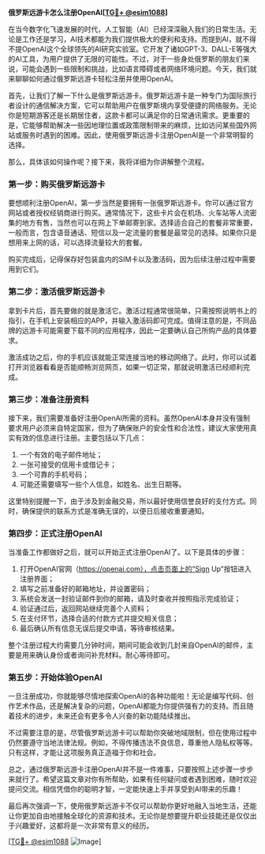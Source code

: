 **俄罗斯远游卡怎么注册OpenAI[[TG💪+ @esim1088](https://t.me/s/esim1088)]**

在当今数字化飞速发展的时代，人工智能（AI）已经深深融入我们的日常生活。无论是工作还是学习，AI技术都能为我们提供极大的便利和支持。而提到AI，就不得不提OpenAI这个全球领先的AI研究实验室。它开发了诸如GPT-3、DALL-E等强大的AI工具，为用户提供了无限的可能性。不过，对于一些身处俄罗斯的朋友们来说，可能会遇到一些限制和挑战，比如语言障碍或者网络环境问题。今天，我们就来聊聊如何通过俄罗斯远游卡轻松注册并使用OpenAI。

首先，让我们了解一下什么是俄罗斯远游卡。俄罗斯远游卡是一种专门为国际旅行者设计的通信解决方案，它可以帮助用户在俄罗斯境内享受便捷的网络服务。无论你是短期游客还是长期居住者，这款卡都可以满足你的日常通讯需求。更重要的是，它能够帮助解决一些因地理位置或政策限制带来的麻烦，比如访问某些国外网站或服务时遇到的困难。因此，使用俄罗斯远游卡注册OpenAI是一个非常明智的选择。

那么，具体该如何操作呢？接下来，我将详细为你讲解整个流程。

### 第一步：购买俄罗斯远游卡

要想顺利注册OpenAI，第一步当然是要拥有一张俄罗斯远游卡。你可以通过官方网站或者授权经销商进行购买。通常情况下，这些卡片会在机场、火车站等人流密集的地方有售，当然也可以在网上下单邮寄到家。选择适合自己的套餐非常重要，一般而言，包含语音通话、短信以及一定流量的套餐是最常见的选择。如果你只是想用来上网的话，可以选择流量较大的套餐。

购买完成后，记得保存好包装盒内的SIM卡以及激活码，因为后续注册过程中需要用到它们。

### 第二步：激活俄罗斯远游卡

拿到卡片后，首先要做的就是激活它。激活过程通常很简单，只需按照说明书上的指引，在手机上安装相应的APP，并输入激活码即可完成。值得注意的是，不同品牌的远游卡可能需要下载不同的应用程序，因此一定要确认自己所购产品的具体要求。

激活成功之后，你的手机应该就能正常连接当地的移动网络了。此时，你可以试着打开浏览器看看是否能顺畅浏览网页，如果一切正常，那就说明激活已经顺利完成。

### 第三步：准备注册资料

接下来，我们需要准备好注册OpenAI所需的资料。虽然OpenAI本身并没有强制要求用户必须来自特定国家，但为了确保账户的安全性和合法性，建议大家使用真实有效的信息进行注册。主要包括以下几点：

1. 一个有效的电子邮件地址；
2. 一张可接受的信用卡或借记卡；
3. 一个可靠的手机号码；
4. 可能还需要填写一些个人信息，如姓名、出生日期等。

这里特别提醒一下，由于涉及到金融交易，所以最好使用信誉良好的支付方式。同时，确保提供的联系方式是准确无误的，以便日后接收重要通知。

### 第四步：正式注册OpenAI

当准备工作都做好之后，就可以开始正式注册OpenAI了。以下是具体的步骤：

1. 打开OpenAI官网（https://openai.com），点击页面上的“Sign Up”按钮进入注册界面；
2. 填写之前准备好的邮箱地址，并设置密码；
3. 系统会发送一封验证邮件到你的邮箱，请及时查收并按照指示完成验证；
4. 验证通过后，返回网站继续完善个人资料；
5. 在支付环节，选择合适的付款方式并提交相关信息；
6. 最后确认所有信息无误后提交申请，等待审核结果。

整个注册过程大约需要几分钟时间，期间可能会收到几封来自OpenAI的邮件，主要是用来确认身份或者询问补充材料。耐心等待即可。

### 第五步：开始体验OpenAI

一旦注册成功，你就能够尽情地探索OpenAI的各种功能啦！无论是编写代码、创作艺术作品，还是解决复杂的问题，OpenAI都能为你提供强有力的支持。而且随着技术的进步，未来还会有更多令人兴奋的新功能陆续推出。

不过需要注意的是，尽管俄罗斯远游卡可以帮助你突破地域限制，但在使用过程中仍然要遵守当地法律法规。例如，不得传播违法不良信息，尊重他人隐私权等等。只有这样，才能让这项服务真正造福于你和社会。

总之，通过俄罗斯远游卡注册OpenAI并不是一件难事，只要按照上述步骤一步步来就行了。希望这篇文章对你有所帮助，如果有任何疑问或者遇到困难，随时欢迎提问交流。相信凭借你的聪明才智，一定能快速上手并享受到AI带来的乐趣！

最后再次强调一下，使用俄罗斯远游卡不仅可以帮助你更好地融入当地生活，还能让你更加自由地接触全球化的资源和技术。无论你是想要提升职业技能还是仅仅出于兴趣爱好，这都将是一次非常有意义的经历。

[[TG💪+ @esim1088](https://t.me/s/esim1088) ![Image](https://i.postimg.cc/4NQfJmqS/Snipaste-2025-05-13-00-14-12.png)]